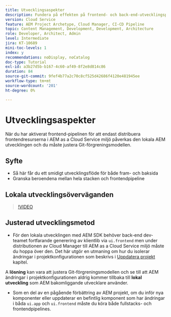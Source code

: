 ```yaml
---
title: Utvecklingsaspekter
description: Fundera på effekten på frontend- och back-end-utvecklingsprocessen när du aktiverar front-end-flödet.
version: Cloud Service
feature: AEM Project Archetype, Cloud Manager, CI-CD Pipeline
topic: Content Management, Development, Development, Architecture
role: Developer, Architect, Admin
level: Intermediate
jira: KT-10689
mini-toc-levels: 1
index: y
recommendations: noDisplay, noCatalog
doc-type: Tutorial
exl-id: a3b27d5b-b167-4c60-af49-8f2e8d814c86
duration: 84
source-git-commit: 9fef4b77a2c70c8cf525d42686f4120e481945ee
workflow-type: tm+mt
source-wordcount: '201'
ht-degree: 0%

---
```


# Utvecklingsaspekter

När du har aktiverat frontend-pipelinen för att endast distribuera frontendresurserna i AEM as a Cloud Service miljö påverkas den lokala AEM utvecklingen och du måste justera Git-förgreningsmodellen.

## Syfte

* Så här får du ett smidigt utvecklingsflöde för både fram- och baksida
* Granska beroendena mellan hela stacken och frontendpipeline


## Lokala utvecklingsöverväganden

>[!VIDEO](https://video.tv.adobe.com/v/3409421?quality=12&learn=on)


## Justerad utvecklingsmetod

* För den lokala utvecklingen med AEM SDK behöver back-end dev-teamet fortfarande generering av klientlib via `ui.frontend` men under distributionen av Cloud Manager till AEM as a Cloud Service miljö måste du hoppa över den. Det här utgör en utmaning om hur du isolerar ändringar i projektkonfigurationen som beskrivs i [Uppdatera projekt](update-project.md) kapitel.

A __lösning__ kan vara att justera Git-förgreningsmodellen och se till att AEM ändringar i projektkonfigurationen aldrig kommer tillbaka till __lokal utveckling__ som AEM bakomliggande utvecklare använder.


* Som en del av en pågående förbättring av AEM projekt, om du inför nya komponenter eller uppdaterar en befintlig komponent som har ändringar i båda `ui.app` och `ui.frontend` måste du köra både fullstacks- och frontendpipelines.
